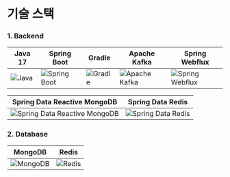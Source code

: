 # 기술 스택 <a id="기술-스택">

### 1. Backend <a id="1-backend"></a>

| Java 17 | Spring Boot | Gradle | Apache Kafka | Spring Webflux |
| - | - | - | - | - |
| ![Java](https://img.shields.io/badge/Java-17-007396.svg?&logo=java&color=red) | ![Spring Boot](https://img.shields.io/badge/Spring_Boot-3-6DB33F.svg?&logo=spring-boot&color=lightgreen) | ![Gradle](https://img.shields.io/badge/Gradle-02303A.svg?&logo=gradle) | ![Apache Kafka](https://img.shields.io/badge/Apache_Kafka-231F20.svg?&logo=apachekafka&logoColor=white) | ![Spring Webflux](https://img.shields.io/badge/Spring_Webflux-6DB33F.svg?&logo=spring&logoColor=white) |

| Spring Data Reactive MongoDB | Spring Data Redis |
| - | - |
| ![Spring Data Reactive MongoDB](https://img.shields.io/badge/Spring_Data_Reactive_MongoDB-47A248.svg) | ![Spring Data Redis](https://img.shields.io/badge/Spring_Data_Redis-FF4438.svg) |

### 2. Database <a id="3-database"></a>

| MongoDB | Redis |
| - | - |
| ![MongoDB](https://img.shields.io/badge/MongoDB-47A248.svg?&logo=mongodb&logoColor=white) | ![Redis](https://img.shields.io/badge/Redis-FF4438.svg?&logo=redis&logoColor=white) |
